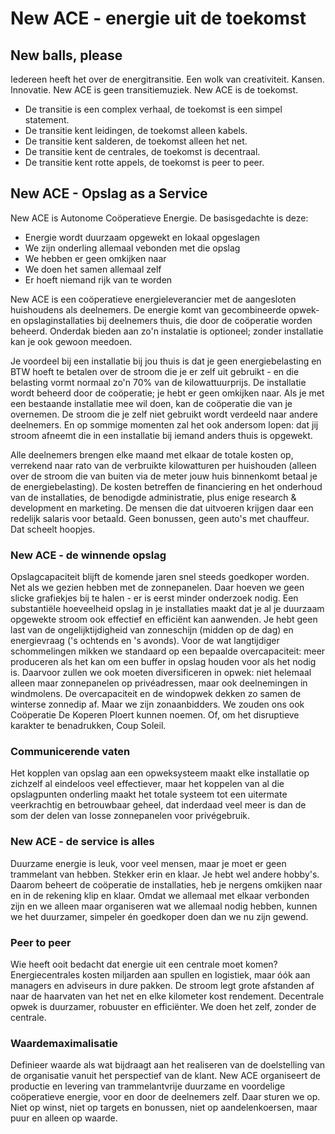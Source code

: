 # New ACE - energie uit de toekomst

## New balls, please
Iedereen heeft het over de energitransitie. Een wolk van creativiteit. Kansen. Innovatie. New ACE is geen transitiemuziek. New ACE is de toekomst.
- De transitie is een complex verhaal, de toekomst is een simpel statement. 
- De transitie kent leidingen, de toekomst alleen kabels. 
- De transitie kent salderen, de toekomst alleen het net.
- De transitie kent de centrales, de toekomst is decentraal. 
- De transitie kent rotte appels, de toekomst is peer to peer.

## New ACE - Opslag as a Service
New ACE is Autonome Coöperatieve Energie. De basisgedachte is deze:
- Energie wordt duurzaam opgewekt en lokaal opgeslagen
- We zijn onderling allemaal vebonden met die opslag
- We hebben er geen omkijken naar
- We doen het samen allemaal zelf
- Er hoeft niemand rijk van te worden

New ACE is een coöperatieve energieleverancier met de aangesloten huishoudens als deelnemers. De energie komt van gecombineerde opwek- en opslaginstallaties bij deelnemers thuis, die door de coöperatie worden beheerd. Onderdak bieden aan zo'n instalatie is optioneel; zonder installatie kan je ook gewoon meedoen.

Je voordeel bij een installatie bij jou thuis is dat je geen energiebelasting en BTW hoeft te betalen over de stroom die je er zelf uit gebruikt - en die belasting vormt normaal zo'n 70% van de kilowattuurprijs. De installatie wordt beheerd door de coöperatie; je hebt er geen omkijken naar. Als je met een bestaande installatie mee wil doen, kan de coöperatie die van je overnemen. De stroom die je zelf niet gebruikt wordt verdeeld naar andere deelnemers. En op sommige momenten zal het ook andersom lopen: dat jij stroom afneemt die in een installatie bij iemand anders thuis is opgewekt.

Alle deelnemers brengen elke maand met elkaar de totale kosten op, verrekend naar rato van de verbruikte kilowatturen per huishouden (alleen over de stroom die van buiten via de meter jouw huis binnenkomt betaal je de energiebelasting). De kosten betreffen de financiering en het onderhoud van de installaties, de benodigde administratie, plus enige research & development en marketing. De mensen die dat uitvoeren krijgen daar een redelijk salaris voor betaald. Geen bonussen, geen auto's met chauffeur. Dat scheelt hoopjes.

### New ACE - de winnende opslag
Opslagcapaciteit blijft de komende jaren snel steeds goedkoper worden. Net als we gezien hebben met de zonnepanelen. Daar hoeven we geen slicke grafiekjes bij te halen - er is eerst minder onderzoek nodig. Een substantiële hoeveelheid opslag in je installaties maakt dat je al je duurzaam opgewekte stroom ook effectief en efficiënt kan aanwenden. Je hebt geen last van de ongelijktijdigheid van zonneschijn (midden op de dag) en energievraag ('s ochtends en 's avonds). Voor de wat langtijdiger schommelingen mikken we standaard op een bepaalde overcapaciteit: meer produceren als het kan om een buffer in opslag houden voor als het nodig is. Daarvoor zullen we ook moeten diversificeren in opwek: niet helemaal alleen maar zonnepanelen op privéadressen, maar ook deelnemingen in windmolens. De overcapaciteit en de windopwek dekken zo samen de winterse zonnedip af. Maar we zijn zonaanbidders. We zouden ons ook Coöperatie De Koperen Ploert kunnen noemen. Of, om het disruptieve karakter te benadrukken, Coup Soleil.

### Communicerende vaten
Het kopplen van opslag aan een opweksysteem maakt elke installatie op zichzelf al eindeloos veel effectiever, maar het koppelen van al die opslagpunten onderling maakt het totale systeem tot een uitermate veerkrachtig en betrouwbaar geheel, dat inderdaad veel meer is dan de som der delen van losse zonnepanelen voor privégebruik.

### New ACE - de service is alles
Duurzame energie is leuk, voor veel mensen, maar je moet er geen trammelant van hebben. Stekker erin en klaar. Je hebt wel andere hobby's. Daarom beheert de coöperatie de installaties, heb je nergens omkijken naar en in de rekening klip en klaar. Omdat we allemaal met elkaar verbonden zijn en we alleen maar organiseren wat we allemaal nodig hebben, kunnen we het duurzamer, simpeler én goedkoper doen dan we nu zijn gewend.

### Peer to peer
Wie heeft ooit bedacht dat energie uit een centrale moet komen? Energiecentrales kosten miljarden aan spullen en logistiek, maar óók aan managers en adviseurs in dure pakken. De stroom legt grote afstanden af naar de haarvaten van het net en elke kilometer kost rendement. Decentrale opwek is duurzamer, robuuster en efficiënter. We doen het zelf, zonder de centrale.

### Waardemaximalisatie
Definieer waarde als wat bijdraagt aan het realiseren van de doelstelling van de organisatie vanuit het perspectief van de klant. New ACE organiseert de productie en levering van trammelantvrije duurzame en voordelige coöperatieve energie, voor en door de deelnemers zelf. Daar sturen we op. Niet op winst, niet op targets en bonussen, niet op aandelenkoersen, maar puur en alleen op waarde.

